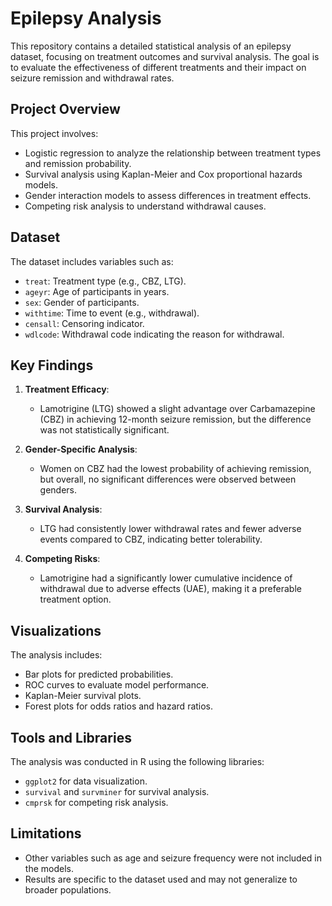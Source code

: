 # Epilepsy Analysis

This repository contains a detailed statistical analysis of an epilepsy dataset, focusing on treatment outcomes and survival analysis. The goal is to evaluate the effectiveness of different treatments and their impact on seizure remission and withdrawal rates.

## Project Overview

This project involves:
- Logistic regression to analyze the relationship between treatment types and remission probability.
- Survival analysis using Kaplan-Meier and Cox proportional hazards models.
- Gender interaction models to assess differences in treatment effects.
- Competing risk analysis to understand withdrawal causes.

## Dataset

The dataset includes variables such as:
- `treat`: Treatment type (e.g., CBZ, LTG).
- `ageyr`: Age of participants in years.
- `sex`: Gender of participants.
- `withtime`: Time to event (e.g., withdrawal).
- `censall`: Censoring indicator.
- `wdlcode`: Withdrawal code indicating the reason for withdrawal.

## Key Findings

1. **Treatment Efficacy**:
   - Lamotrigine (LTG) showed a slight advantage over Carbamazepine (CBZ) in achieving 12-month seizure remission, but the difference was not statistically significant.

2. **Gender-Specific Analysis**:
   - Women on CBZ had the lowest probability of achieving remission, but overall, no significant differences were observed between genders.

3. **Survival Analysis**:
   - LTG had consistently lower withdrawal rates and fewer adverse events compared to CBZ, indicating better tolerability.

4. **Competing Risks**:
   - Lamotrigine had a significantly lower cumulative incidence of withdrawal due to adverse effects (UAE), making it a preferable treatment option.

## Visualizations

The analysis includes:
- Bar plots for predicted probabilities.
- ROC curves to evaluate model performance.
- Kaplan-Meier survival plots.
- Forest plots for odds ratios and hazard ratios.

## Tools and Libraries

The analysis was conducted in R using the following libraries:
- `ggplot2` for data visualization.
- `survival` and `survminer` for survival analysis.
- `cmprsk` for competing risk analysis.

## Limitations

- Other variables such as age and seizure frequency were not included in the models.
- Results are specific to the dataset used and may not generalize to broader populations.

